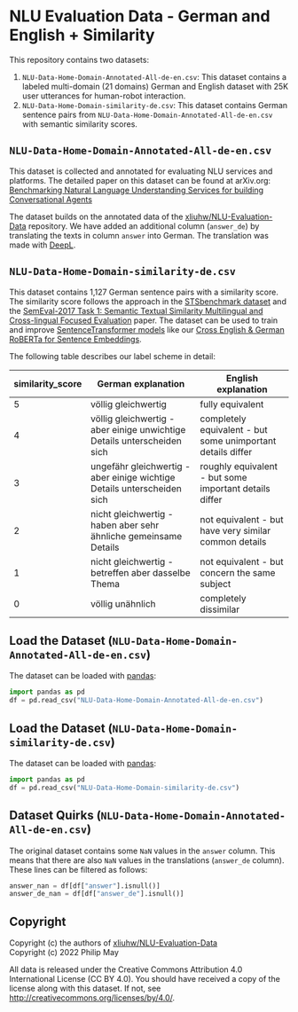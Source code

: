 # NLU Evaluation Data - German and English + Similarity
This repository contains two datasets:

1. `NLU-Data-Home-Domain-Annotated-All-de-en.csv`: This dataset contains a labeled multi-domain (21 domains) German and English dataset with 25K user utterances for human-robot interaction.
2. `NLU-Data-Home-Domain-similarity-de.csv`: This dataset contains German sentence pairs from `NLU-Data-Home-Domain-Annotated-All-de-en.csv` with semantic similarity scores.

## `NLU-Data-Home-Domain-Annotated-All-de-en.csv`
This dataset is collected and annotated for evaluating NLU services and platforms.
The detailed paper on this dataset can be found at arXiv.org:
[Benchmarking Natural Language Understanding Services for building Conversational Agents](https://arxiv.org/abs/1903.05566)

The dataset builds on the annotated data of the [xliuhw/NLU-Evaluation-Data](https://github.com/xliuhw/NLU-Evaluation-Data)
repository. We have added an additional column (`answer_de`)
by translating the texts in column `answer` into German.
The translation was made with [DeepL](https://www.deepl.com/translator).

## `NLU-Data-Home-Domain-similarity-de.csv`
This dataset contains 1,127 German sentence pairs with a similarity score.
The similarity score follows the approach in the [STSbenchmark dataset](https://ixa2.si.ehu.eus/stswiki/index.php/STSbenchmark)
and the
[SemEval-2017 Task 1: Semantic Textual Similarity Multilingual and Cross-lingual Focused Evaluation](https://aclanthology.org/S17-2001.pdf)
paper. The dataset can be used to train and improve [SentenceTransformer models](https://www.sbert.net/) like our
[Cross English & German RoBERTa for Sentence Embeddings](https://huggingface.co/T-Systems-onsite/cross-en-de-roberta-sentence-transformer).

The following table describes our label scheme in detail:

| similarity_score | German explanation | English explanation
|------------------|--------------------|----------------------
| 5 | völlig gleichwertig | fully equivalent
| 4 | völlig gleichwertig - aber einige unwichtige Details unterscheiden sich | completely equivalent - but some unimportant details differ
| 3 | ungefähr gleichwertig - aber einige wichtige Details unterscheiden sich | roughly equivalent - but some important details differ
| 2 | nicht gleichwertig - haben aber sehr ähnliche gemeinsame Details | not equivalent - but have very similar common details
| 1 | nicht gleichwertig - betreffen aber dasselbe Thema | not equivalent - but concern the same subject
| 0 | völlig unähnlich | completely dissimilar

## Load the Dataset (`NLU-Data-Home-Domain-Annotated-All-de-en.csv`)
The dataset can be loaded with [pandas](https://pandas.pydata.org/):
```python
import pandas as pd
df = pd.read_csv("NLU-Data-Home-Domain-Annotated-All-de-en.csv")
```

## Load the Dataset (`NLU-Data-Home-Domain-similarity-de.csv`)
The dataset can be loaded with [pandas](https://pandas.pydata.org/):
```python
import pandas as pd
df = pd.read_csv("NLU-Data-Home-Domain-similarity-de.csv")
```

## Dataset Quirks (`NLU-Data-Home-Domain-Annotated-All-de-en.csv`)
The original dataset contains some `NaN` values in the `answer` column.
This means that there are also `NaN` values in the translations (`answer_de` column).
These lines can be filtered as follows:
```python
answer_nan = df[df["answer"].isnull()]
answer_de_nan = df[df["answer_de"].isnull()]
```

## Copyright
Copyright (c) the authors of [xliuhw/NLU-Evaluation-Data](https://github.com/xliuhw/NLU-Evaluation-Data)<br/>
Copyright (c) 2022 Philip May

All data is released under the Creative Commons Attribution 4.0
International License (CC BY 4.0).
You should have received a copy of the license along with this dataset.
If not, see http://creativecommons.org/licenses/by/4.0/.
